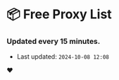 # :package: Free Proxy List
### Updated every 15 minutes.

- Last updated: `2024-10-08 12:08`

:heart:
